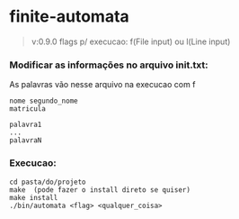 # finite-automata
> v:0.9.0
> flags p/ execucao: f(File input) ou l(Line input)

### Modificar as informações no arquivo init.txt:
As palavras vão nesse arquivo na execucao com f
```
nome segundo_nome
matricula

palavra1
...
palavraN
```

### Execucao:
```
cd pasta/do/projeto
make  (pode fazer o install direto se quiser)
make install
./bin/automata <flag> <qualquer_coisa>
```
